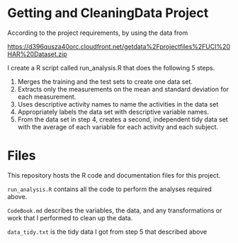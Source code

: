 # Getting and CleaningData Project
According to the project requirements, by using the data from

https://d396qusza40orc.cloudfront.net/getdata%2Fprojectfiles%2FUCI%20HAR%20Dataset.zip

I create a R script called run_analysis.R that does the following 5 steps.

1. Merges the training and the test sets to create one data set.
2. Extracts only the measurements on the mean and standard deviation for each measurement.
3. Uses descriptive activity names to name the activities in the data set
4. Appropriately labels the data set with descriptive variable names.
5. From the data set in step 4, creates a second, independent tidy data set with the average of each variable for each activity and each subject.

# Files

This repository hosts the R code and documentation files for this project.

`run_analysis.R` contains all the code to perform the analyses required above. 

`CodeBook.md` describes the variables, the data, and any transformations or work that I performed to clean up the data.

`data_tidy.txt` is the tidy data I got from step 5 that described above

